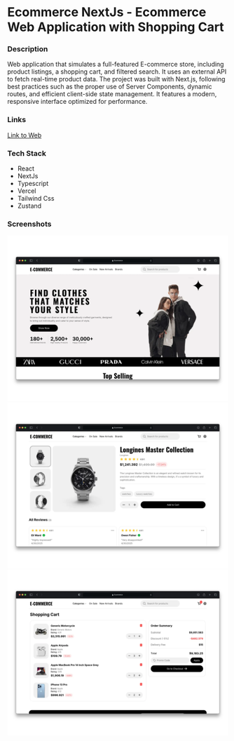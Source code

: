 # Ecommerce NextJs - Ecommerce Web Application with Shopping Cart

### Description
Web application that simulates a full-featured E-commerce store, including product listings, a shopping cart, and filtered search. It uses an external API to fetch real-time product data. The project was built with Next.js, following best practices such as the proper use of Server Components, dynamic routes, and efficient client-side state management. It features a modern, responsive interface optimized for performance.

### Links
[Link to Web](https://nextjs-ecommerce-two-wine.vercel.app/)

### Tech Stack
* React
* NextJs
* Typescript
* Vercel
* Tailwind Css
* Zustand

### Screenshots
![1](public/screenshots/1.webp)
![2](public/screenshots/2.webp)
![3](public/screenshots/3.webp)
